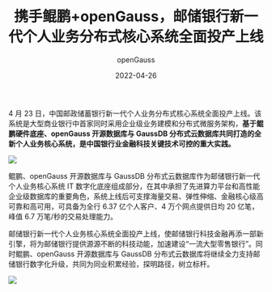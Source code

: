 ﻿---
title: ' 携手鲲鹏+openGauss，邮储银行新一代个人业务分布式核心系统全面投产上线'
date: '2022-04-26'
tags: ['theme']
banner: '/category/news/2022-04-26/banner.png'
category: 'news'
author: 'openGauss'
summary: '携手鲲鹏+openGauss，邮储银行新一代个人业务分布式核心系统全面投产上线'
---

​4 月 23 日，中国邮政储蓄银行新一代个人业务分布式核心系统全面投产上线。该系统是大型商业银行中首家同时采用企业级业务建模和分布式微服务架构，**基于鲲鹏硬件底座、openGauss 开源数据库与 GaussDB 分布式云数据库共同打造的全新个人业务核心系统，是中国银行业金融科技关键技术可控的重大实践。**

<img src="/zh/news/2022-04-26/1.png" >

鲲鹏、openGauss 开源数据库与 GaussDB 分布式云数据库作为邮储银行新一代个人业务核心系统 IT 数字化底座组成部分，在其中承担了先进算力平台和高性能企业级数据库的重要角色，系统上线后可支撑海量交易、弹性伸缩、金融核心级高可靠和高可用，可具备为全行 6.37 亿个人客户、4 万个网点提供日均 20 亿笔，峰值 6.7 万笔/秒的交易处理能力。

邮储银行新一代个人业务核心系统全面投产上线，使邮储银行科技金融再添一部新引擎，将为邮储银行提供源源不断的科技动能，加速建设“一流大型零售银行”。同时鲲鹏、openGauss 开源数据库与 GaussDB 分布式云数据库将继续全力支持邮储银行数字化升级，共同为同业积累经验，探明路径，树立标杆。

<img src="/zh/news/2022-04-26/2.png" >
